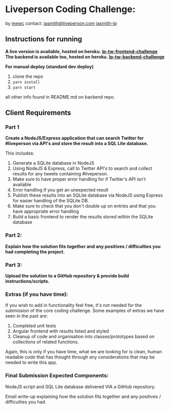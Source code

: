 # Liveperson Coding Challenge:

by [mewc](https://github.com/mewc)
contact: [jasmith@liveperson.com](mailto:jasmith@liveperson.com) [jasmith-lp](https://github.com/jasmith-lp)

## Instructions for running
**A live version is available, hosted on heroku. [lp-tw-frontend-challenge](https://lp-tw-frontend-challenge.herokuapp.com/)**
**The backend is available too, hosted on heroku. [lp-tw-backend-challenge](https://lp-tw-backend-challenge.herokuapp.com/)**

**For manual deploy (standard dev deploy)**
1. clone the repo
1. `yarn install`
1. `yarn start`

all other info found in README.md on backend repo.


## Client Requirements

### Part 1
 
**Create a NodeJS/Express application that can search Twitter for #liveperson via API's and store the result into a SQL Lite database.** 

This includes:

1. Generate a SQLite database in NodeJS
1. Using NodeJS & Express, call to Twitter API's to search and collect results for any tweets containing #liveperson.
1. Make sure to have proper error handling for if Twitter's API isn't available
1. Error handling if you get an unexpected result
1. Publish these results into an SQLite database via NodeJS using Express for easier handling of the SQLite DB. 
1. Make sure to check that you don't double up on entries and that you have appropriate error handling
1. Build a basic frontend to render the results stored within the SQLite database
 

### Part 2:
 **Explain how the solution fits together and any positives / difficulties you had completing the project.**

### Part 3:
 **Upload the solution to a GitHub repository & provide build instructions/scripts.**

 

### Extras (if you have time):

If you wish to add in functionality feel free, it's not needed for the submission of the core coding challenge. Some examples of extras we have seen in the past are:

1. Completed unit tests
1. Angular frontend with results listed and styled
1. Cleanup of code and organisation into classes/prototypes based on collections of related functions.

Again, this is only if you have time, what we are looking for is clean, human readable code that has thought through any considerations that may be needed to write this app.

 

 

### Final Submission Expected Components:

NodeJS script and SQL Lite database delivered VIA a GitHub repository.

Email write-up explaining how the solution fits together and any positives / difficulties you had.

 